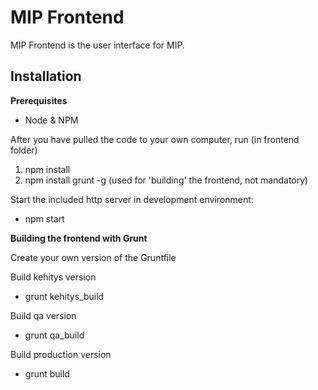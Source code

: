 # MIP Frontend

MIP Frontend is the user interface for MIP.

## Installation

**Prerequisites**
- Node & NPM

After you have pulled the code to your own computer, run (in frontend folder)

1) npm install
2) npm install grunt -g (used for 'building' the frontend, not mandatory)

Start the included http server in development environment:
* npm start


**Building the frontend with Grunt**

Create your own version of the Gruntfile

Build kehitys version
- grunt kehitys_build

Build qa version
- grunt qa_build

Build production version
- grunt build
